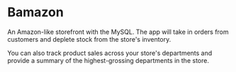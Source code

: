 # Bamazon
An Amazon-like storefront with the MySQL. The app will take in orders from customers and deplete stock from the store's inventory.

You can also track product sales across your store's departments and provide a summary of the highest-grossing departments in the store.

